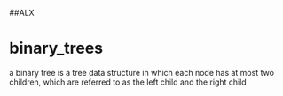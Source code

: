 ##ALX 
# binary_trees
a binary tree is a tree data structure in which each node has at most two children, which are referred to as the left child and the right child
